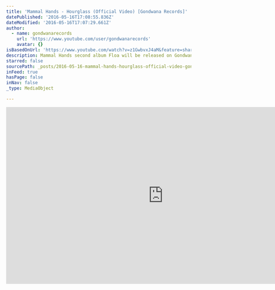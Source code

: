 ```yaml
---
title: 'Mammal Hands - Hourglass (Official Video) [Gondwana Records]'
datePublished: '2016-05-16T17:08:55.836Z'
dateModified: '2016-05-16T17:07:29.661Z'
author:
  - name: gondwanarecords
    url: 'https://www.youtube.com/user/gondwanarecords'
    avatar: {}
isBasedOnUrl: 'https://www.youtube.com/watch?v=z1GwbvxJ4aM&feature=share'
description: Mammal Hands second album Floa will be released on Gondwana Records on Friday 27th May.
starred: false
sourcePath: _posts/2016-05-16-mammal-hands-hourglass-official-video-gondwana-records.md
inFeed: true
hasPage: false
inNav: false
_type: MediaObject

---
```

<iframe src="https://cdn.embedly.com/widgets/media.html?src=https%3A%2F%2Fwww.youtube.com%2Fembed%2Fz1GwbvxJ4aM%3Ffeature%3Doembed&amp;url=http%3A%2F%2Fwww.youtube.com%2Fwatch%3Fv%3Dz1GwbvxJ4aM&amp;image=https%3A%2F%2Fi.ytimg.com%2Fvi%2Fz1GwbvxJ4aM%2Fhqdefault.jpg&amp;key=b7d04c9b404c499eba89ee7072e1c4f7&amp;type=text%2Fhtml&amp;schema=youtube" width="854" height="480" scrolling="no" frameborder="0" allowfullscreen="" style=""></iframe>